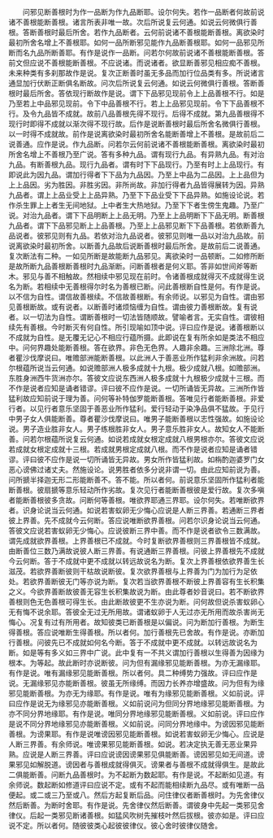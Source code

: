 <!-- { "loadSidebar": true } -->
　　问邪见断善根时为作一品断为作九品断耶。设尔何失。若作一品断者何故前说诸不善根能断善根。诸言所表非唯一故。次后所说复云何通。如说云何微俱行善根。答断善根时最后所舍。若作九品断者。云何前说诸不善根能断善根。离欲染时最初所舍名增上不善根耶。如何一品所断邪见能作九品断善根耶。如何一品邪见所断而名九品所断善耶。有作是说作一品断。问若尔何故前说诸不善根能断善根。答前文但应说不善根能断善根。不应说诸。而说诸者。欲显断善邪见相应痴不善根。未来种类有多刹那故作是说。复次正断善时虽无多品而加行位品类有多。所说诸言通显加行伏断正断俱名断故。问次后所说复云何通。如说云何微俱行善根。答断善根时最后所舍。答依现行断故作是说。谓下下品邪见现前令上上品善根不行。如是乃至若上中品邪见现前。令下中品善根不行。若上上品邪见现前。令下下品善根不行。及令九品皆不成就。故前八品善根先得不现行。后得不成就。第九品善根得不现行时即得不成就以渐次得不现行故。后作是说断善根时最后所舍名微俱行善根。以一时得不成就故。前作是说离欲染时最初所舍名能断善增上不善根。是故前后二说善通。应作是说。作九品断。问若尔云何前说诸不善根能断善根。离欲染时最初所舍名增上不善根乃至广说。答有多种九品。谓有现行九品。有异熟九品。有对治九品。有断善根九品。现行九品者。谓有时下下品现行。乃至有时上上品现行。有即说此为因九品。谓加行得者下下品为九品因。乃至上中品为二品因。上上品但为上上品因。劣为胜因。非胜劣因。非所尚故。非加行得者九品皆得展转为因。异熟九品者。谓上上品业受上上品异熟。乃至下下品业受下下品异熟。如施设论说。若作杀生罪上上者生无间地狱。上中者生大热地狱。乃至下下者生傍生鬼趣。乃至广说。对治九品者。谓下下品明断上上品无明。乃至上上品明断下下品无明。断善根九品者。谓下下品邪见断上上品善根。乃至上上品邪见断下下品善根。若依断善九品说者。彼邪见则有九品。若依对治九品说者。彼邪见则唯一品以对治九品故。前说离欲染时最初所舍。以断善九品故后说断善根时最后所舍。是故前后二说善通。复次断法有二种。一如见所断是故能断九品邪见。离欲染时一品顿断。二如修所断是故所断九品善根断善根时九品渐断。问断善根者是何义耶。答非如世间斧等断木。邪见与善不相触故。然相续中邪见现在前时。令诸善根成就得灭不成就得生说名为断。若相续中无善根得尔时名为善根已断。问此善根断自性是何。有作是说。以不信为自性。谓信故善根续。不信故善根断。有余师说。以邪见为自性。谓由邪见善根断故。或有说者。以断善时诸烦恼缠为自性。谓由彼力善根断故。复有说者。以一切法为自性。谓断善根时一切法皆随顺故。譬喻者言。无实自性。谓彼相续先有善根。今时断灭有何自性。所引现喻如顶中说。评曰应作是说。诸善根断以不成就为自性。是无覆无记心不相应行蕴所摄。此即说在复有所余如是类法不相应中。问何界趣处能断善根。答在欲界。非色无色界。人趣非余趣。三洲除北洲。尊者瞿沙伐摩说曰。唯赡部洲能断善根。以此洲人于善恶业所作猛利非余洲故。问若尔根蕴所说当云何通。如说赡部洲人极多成就十九根。极少成就八根。如赡部洲。东胜身洲西牛货洲亦尔。答彼文应说东西洲人极多成就十九根极少成就十三根。而不作是说者应知是诵者错谬。评曰彼不应作是说。一切所诵皆无异故。三洲所作皆猛利故应知前说于理为善。问何等补特伽罗能断善根。答唯见行者能断善根。非爱行者。以见行者意乐坚固于善恶业所作猛利。爱行轻动于染净品俱不猛故。于见行中男子女人俱能断善。尊者瞿沙伐摩说曰。唯男子能断善根以志性强故。如施设论说。男子造业胜非女人。男子练根胜非女人。男子意乐胜非女人。故知女人不能断善。问若尔根蕴所说复云何通。如说若成就女根定成就八根男根亦尔。答彼文应说若成就女根定成就十三根。若成就男根定成就八根。而不作是说者应知是诵者错谬。评曰彼不应作是说一切所诵皆无异故。男女所作皆猛利故。如栴酌迦婆罗门女恶心谤佛过诸丈夫。然施设论。说男胜者依多分说非谓一切。由此应知前说为善。问所搋半择迦无形二形能断善不。答不能。所以者何。前说意乐坚固所作猛利者能断善根。彼扇搋等意乐轻动所作劣故。复次见行者能断善根彼是爱行故。复次多嗔者能断善根彼多贪故。问断何等善根。唯欲界耶通三界耶。设尔何失。若唯断欲界者。识身论说当云何通。如说若害蚁卵无少悔心应说是人断三界善。若通断三界者彼上界善。先不成就今云何断。答应说唯断欲界善根。问若尔识身论说当云何通。答彼文应说若害蚁卵无少悔心。应说彼断三界中善。而不作是说者欲令三数满故。谓先成就欲界善根。上界善根已不成就。今时复断欲界善根则三界善根皆不成就。由断善位三数乃满故说彼人断三界善。有说通断三界善根。问彼上界善根先不成就今云何断。答于不成就中更不成就以转远故说名为断。复次上界善根依欲界善生长滋茂。若欲界善断彼则干枯故说断彼。复次欲界善根与上界善为门为加行为足依处。若欲界善断彼无门等亦说为断。复次若当欲界善根不断彼上界善容有生长积集之义。今欲界善断故彼善无容生长积集故说为断。由此尊者妙音说曰。若不断欲界善根则色无色善根可得生长。由此断故彼更不生亦说为断。问何故但说杀害蚁卵心无有悔不说余耶。答彼全无过无所用故。谓诸蚁卵于人无过亦无所用而故杀害尚无悔心。况复有过有所用者。故知彼类已断善根是以偏说。问为断加行善根。为断生得善根。答应说唯断生得善根。所以者何。加行善根先已舍故。有作是说。亦断加行善根。问彼先已不成就如何名今断。答于不成就中更不成就。以转远故说名为断。如是等有多义如三界中广说。此中复有一不共义谓加行善根以生得善为因缘为根本。为等起。故此断时亦说断彼。问为但有漏缘邪见能断善根。为亦无漏缘耶。有作是说。唯有漏缘邪见能断善根。所以者何。具二种缚势力强故。评曰应作是说。无漏缘邪见亦能断善根。彼虽无所缘缚。而因力长养亦增盛故。问为但有为缘邪见能断善根。为亦无为缘耶。有作是说。唯有为缘邪见能断善根。义如前说。评曰应作是说无为缘邪见亦能断善根。义如前说问为但同分界地缘邪见能断善根。为亦不同分界地缘耶。有作是说。唯同分界地缘邪见能断善根。义如前说。评曰应作是说不同分界地缘邪见亦能断善根。义如前说。问同分界地缘中。为谤因邪见能断善根。为谤果耶。有作是说唯谤因邪见能断善根。如说若害蚁卵无少悔心。应说是人断三界善。有余师说。唯谤果邪见能断善根。如说。若决定执无善无恶业果异熟。应说是人断三界善。评曰应说谤因谤果邪见俱能断善。谤因邪见如无间道。谤果邪见如解脱道。谤因者与善根成就得俱灭。谤果者与善根不成就得俱生。是故此二俱能断善。问断九品善根时。为不起断为数起耶。有作是说。不起断如见道。有余师说。数起断如修道评曰应说不定。或有不起而能相续断九品尽。或有唯断一品便起。或二或三乃至或八。然后方起复断后品。问住律仪者断善根时。为先舍律仪然后断善。为断时舍耶。有作是说。先舍律仪然后断善。谓彼身中先起一类邪见舍律仪。后起一类邪见断诸善根。如猛风吹树先摧枝叶然后拔根。彼亦如是。评曰应说不定。所以者何。随彼彼类心起彼彼律仪。彼心舍时彼律仪随舍。
